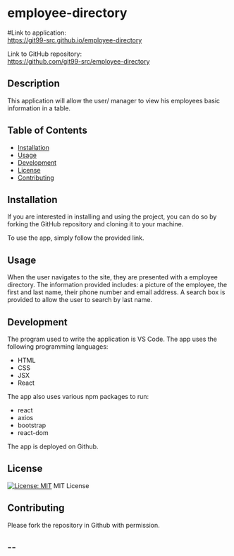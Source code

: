 # employee-directory

#Link to application:  
https://git99-src.github.io/employee-directory

Link to GitHub repository:  
https://github.com/git99-src/employee-directory


## Description 

This application will allow the user/ manager to view his employees basic information in a table.   

## Table of Contents 
  * [Installation](#installation)
  * [Usage](#usage)
  * [Development](#development)
  * [License](#license)
  * [Contributing](#contributing)
  
## Installation

If you are interested in installing and using the project, you can do so by forking the GitHub repository and cloning it to your machine.  

To use the app, simply follow the provided link. 


## Usage

When the user navigates to the site, they are presented with a employee directory.  The information provided includes: a picture of the employee, the first and last name, their phone number and email address.  A search box is provided to allow the user to search by last name.  

## Development 

The program used to write the application is VS Code. The app uses the following programming languages:    
 
   * HTML
   * CSS
   * JSX
   * React  

The app also uses various npm packages to run: 
   * react
   * axios
   * bootstrap
   * react-dom

The app is deployed on Github.

## License

[![License: MIT](https://img.shields.io/badge/License-MIT-yellow.svg)](https://opensource.org/licenses/MIT) MIT License  

## Contributing
Please fork the repository in Github with permission.  


--
---